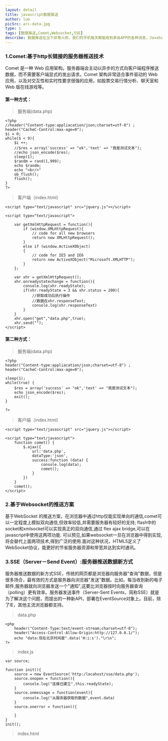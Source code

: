 ```yaml
---
layout: detail
title: javascript数据推送
author: luo
picSrc: arc-data.jpg
type: 1
tags: [数据推送,Comet,Websocket,SSE]
describe: 数据推送在当下非常火热，我们的手机每天都能收到来自APP的各种消息，JavaScript数据推送主要致力于webapp的在线推送服务，不用我们每次都像服务器去发送Ajax请求而主动从Server端推送数据到本地。在早期必须保持着一个链接不放，或者通过前端不停的向后端发送请求，H5更新后有了WebSocket大大改善了双向和单向推送数据的便利性。
---
```


### 1.Comet:基于http长链接的服务器推送技术 ###

Comet 是一种 Web 应用架构。服务器端会主动以异步的方式向客户端程序推送数据，而不需要客户端显式的发出请求。Comet 架构非常适合事件驱动的 Web 应用，以及对交互性和实时性要求很强的应用，如股票交易行情分析、聊天室和 Web 版在线游戏等。

#### 第一种方式： ####

> 服务端(data.php)

	<?php
	//header("Content-type:appliacation/json;charset=utf-8") ;
	header("CacheC-Control:max-age=0");
	$i = 0;
	while($ < 9){
		$i ++;
		//$res = array('success' => "ok",'text' => "我是测试文本");
		//echo json_encode($res);
		sleep(1);
		$randm = rand(1,999);
		echo $randm;
		echo "<br/>"
		ob_flush();
		flush();
	}
	?>

> 客户端（index.html）

	<script type="text/javascript" src="jquery.js"></script>

	<script type="text/javascript">

		var getXmlHttpRequest = function(){
			if (window.XMLHttpRequest){
				// code for all new browsers
				return new XMLHttpRequest();
			}
			else if (window.ActiveXObject)
			{
				// code for IE5 and IE6
				return new ActiveXObject("Microsoft.XMLHTTP");
			}
		};

		var xhr = getXmlHttpRequest();
		xhr.onreadystatechange = function(){
			console.log(xhr.readyState);
			if(xhr.readyState = 3 && xhr.status = 200){
				//获取成功后执行操作
				//数据在xhr.responseText;
				console.log(xhr.responseText)
			}
		}
		xhr.open("get","data.php",true);
		xhr.send("");
	</script>

#### 第二种方式： ####

> 服务端(data.php)

	<?php
	header("Content-type:appliacation/json;charset=utf-8") ;
	header("CacheC-Control:max-age=0");

	sleep(1);
	while(true) {
		$res = array('success' => "ok",'text' => "我是测试文本");
		echo json_encode($res);	
		exit();
	}

	?>

> 客户端（index.html）

	<script type="text/javascript" src="jquery.js"></script>

	<script type="text/javascript">
		function comet() {
			$.ajax({
				url:'data.php',
				dataType:'json',
				success:function (data) {
					console.log(data);
					comet();
				}
			})
		}
		comet();
	</script>

### 2.基于Websocket的推送方案 ###

基于WebSocket 的推送方案，在浏览器中通过http仅能实现单向的通信,comet可以一定程度上模拟双向通信,但效率较低,并需要服务器有较好的支持; flash中的socket和xmlsocket可以实现真正的双向通信,通过 flex ajax bridge,可以在javascript中使用这两项功能. 可以预见,如果websocket一旦在浏览器中得到实现,将会替代上面两项技术,得到广泛的使用.面对这种状况，HTML5定义了WebSocket协议，能更好的节省服务器资源和带宽并达到实时通讯。

### 3.SSE（Server－Send Event）:服务器推送数据新方式 ###

服务器推送数据的新方式SSE，传统的网页都是浏览器向服务器"查询"数据，但是很多场合，最有效的方式是服务器向浏览器"发送"数据。比如，每当收到新的电子邮件,服务器就向浏览器发送一个"通知",这要比浏览器按时向服务器查询（polling）更有效率。服务器发送事件（Server-Sent Events，简称SSE）就是为了解决这个问题，而提出的一种新API，部署在EventSource对象上。目前，除了IE，其他主流浏览器都支持。

> data.php

	<php
		header("Content-Type:text/event-stream;charset=utf-8");
		header("Access-Control-Allow-Origin:http://127.0.0.1/");
		echo "data:现在北京时间是".data('H:i:s')."\r\n";
	?>

> index.js 

	var source;

	function init(){
		source = new EventSource('http:/locahost/sse/data.php');
		source.onopen = function(){
			console.log("连接已建立",this.readyState);
		}
		source.onmessage = function(event){
			console.log("从服务器获取的数据",event.data)
		}	
		source.onerror = function(){
			
		}
	}
	init();


> index.html
	<mate charset="utf-8"/>
	<script type="text/javascript" src="index.js"></script>